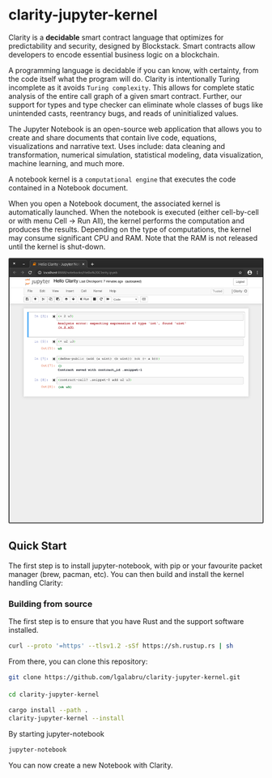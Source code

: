 # clarity-jupyter-kernel

Clarity is a **decidable** smart contract language that optimizes for predictability and security, designed by Blockstack. Smart contracts allow developers to encode essential business logic on a blockchain. 

A programming language is decidable if you can know, with certainty, from the code itself what the program will do. Clarity is intentionally Turing incomplete as it avoids `Turing complexity`. This allows for complete static analysis of the entire call graph of a given smart contract. Further, our support for types and type checker can eliminate whole classes of bugs like unintended casts, reentrancy bugs, and reads of uninitialized values.

The Jupyter Notebook is an open-source web application that allows you to create and share documents that contain live code, equations, visualizations and narrative text. Uses include: data cleaning and transformation, numerical simulation, statistical modeling, data visualization, machine learning, and much more.

A notebook kernel is a `computational engine` that executes the code contained in a Notebook document.

When you open a Notebook document, the associated kernel is automatically launched. When the notebook is executed (either cell-by-cell or with menu Cell -> Run All), the kernel performs the computation and produces the results. Depending on the type of computations, the kernel may consume significant CPU and RAM. Note that the RAM is not released until the kernel is shut-down.

![screenshot](docs/images/jupyter.png)

## Quick Start

The first step is to install jupyter-notebook, with pip or your favourite packet manager (brew, pacman, etc).
You can then build and install the kernel handling Clarity:

### Building from source

The first step is to ensure that you have Rust and the support software installed.

```bash
curl --proto '=https' --tlsv1.2 -sSf https://sh.rustup.rs | sh
```

From there, you can clone this repository:

```bash
git clone https://github.com/lgalabru/clarity-jupyter-kernel.git

cd clarity-jupyter-kernel
```


```bash
cargo install --path . 
clarity-jupyter-kernel --install
```

By starting jupyter-notebook
```bash
jupyter-notebook
```

You can now create a new Notebook with Clarity.

